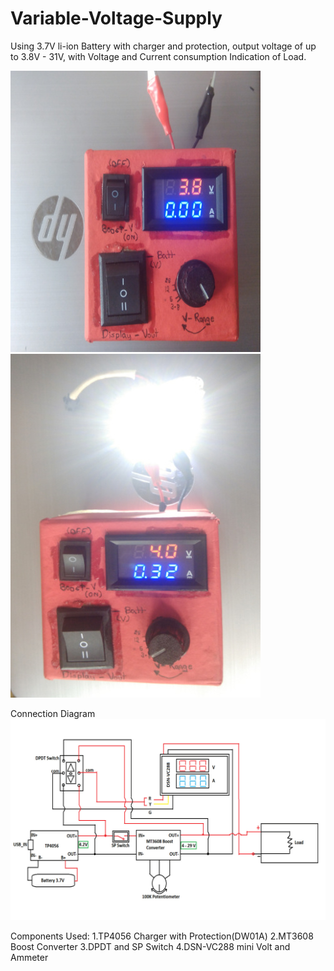 # Variable-Voltage-Supply
Using 3.7V li-ion Battery with charger and protection, output voltage of up to 3.8V - 31V, with Voltage and Current consumption Indication of Load.

![](https://github.com/anoopcc99/Variable-Voltage-Supply/blob/main/Diagram/VSupply1.jpg)
![](https://github.com/anoopcc99/Variable-Voltage-Supply/blob/main/Diagram/VSupply2.jpg)

Connection Diagram
![](https://github.com/anoopcc99/Variable-Voltage-Supply/blob/main/Diagram/Variable_Supply1.jpg)

Components Used:
1.TP4056 Charger with Protection(DW01A)
2.MT3608 Boost Converter
3.DPDT and SP Switch
4.DSN-VC288 mini Volt and Ammeter
